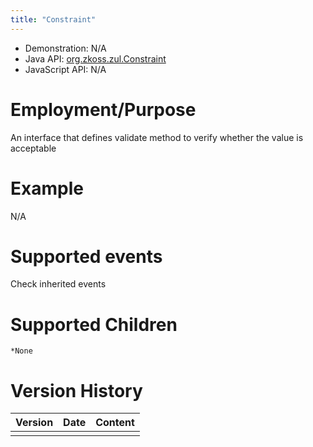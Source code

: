 ```yaml
---
title: "Constraint"
---
```



- Demonstration: N/A
- Java API: [org.zkoss.zul.Constraint](https://www.zkoss.org/javadoc/latest/zk/org/zkoss/zul/Constraint.html)
- JavaScript API: N/A

# Employment/Purpose

An interface that defines validate method to verify whether the value is
acceptable

# Example

N/A

# Supported events

Check inherited events

# Supported Children

`*None`



# Version History

| Version | Date | Content |
|---------|------|---------|
|         |      |         |


